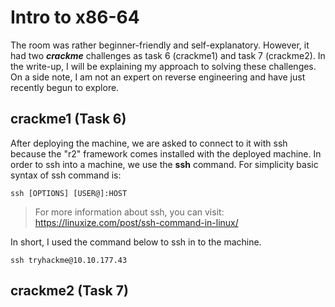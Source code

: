 # Intro to x86-64
The room was rather beginner-friendly and self-explanatory. However, it had two ***crackme*** challenges as task 6 (crackme1) and task 7 (crackme2). In the write-up, I will be explaining my approach to solving these challenges. On a side note, I am not an expert on reverse engineering and have just recently begun to explore.

## crackme1 (Task 6)
After deploying the machine, we are asked to connect to it with ssh because the "r2" framework comes installed with the deployed machine. In order to ssh into a machine, we use the **ssh** command. For simplicity basic syntax of ssh command is:
```
ssh [OPTIONS] [USER@]:HOST
```

> For more information about ssh, you can visit:
> https://linuxize.com/post/ssh-command-in-linux/

In short, I used the command below to ssh in to the machine.
```
ssh tryhackme@10.10.177.43
```

## crackme2 (Task 7)
